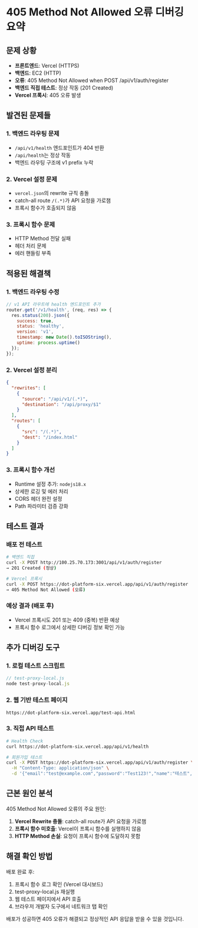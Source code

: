 # 405 Method Not Allowed 오류 디버깅 요약

## 문제 상황
- **프론트엔드**: Vercel (HTTPS)
- **백엔드**: EC2 (HTTP)
- **오류**: 405 Method Not Allowed when POST /api/v1/auth/register
- **백엔드 직접 테스트**: 정상 작동 (201 Created)
- **Vercel 프록시**: 405 오류 발생

## 발견된 문제들

### 1. 백엔드 라우팅 문제
- `/api/v1/health` 엔드포인트가 404 반환
- `/api/health`는 정상 작동
- 백엔드 라우팅 구조에 v1 prefix 누락

### 2. Vercel 설정 문제
- `vercel.json`의 rewrite 규칙 충돌
- catch-all route `/(.*)`가 API 요청을 가로챔
- 프록시 함수가 호출되지 않음

### 3. 프록시 함수 문제
- HTTP Method 전달 실패
- 헤더 처리 문제
- 에러 핸들링 부족

## 적용된 해결책

### 1. 백엔드 라우팅 수정
```javascript
// v1 API 라우트에 health 엔드포인트 추가
router.get('/v1/health', (req, res) => {
  res.status(200).json({
    success: true,
    status: 'healthy',
    version: 'v1',
    timestamp: new Date().toISOString(),
    uptime: process.uptime()
  });
});
```

### 2. Vercel 설정 분리
```json
{
  "rewrites": [
    {
      "source": "/api/v1/(.*)",
      "destination": "/api/proxy/$1"
    }
  ],
  "routes": [
    {
      "src": "/(.*)",
      "dest": "/index.html"
    }
  ]
}
```

### 3. 프록시 함수 개선
- Runtime 설정 추가: `nodejs18.x`
- 상세한 로깅 및 에러 처리
- CORS 헤더 완전 설정
- Path 파라미터 검증 강화

## 테스트 결과

### 배포 전 테스트
```bash
# 백엔드 직접
curl -X POST http://100.25.70.173:3001/api/v1/auth/register
→ 201 Created (정상)

# Vercel 프록시
curl -X POST https://dot-platform-six.vercel.app/api/v1/auth/register
→ 405 Method Not Allowed (오류)
```

### 예상 결과 (배포 후)
- Vercel 프록시도 201 또는 409 (중복) 반환 예상
- 프록시 함수 로그에서 상세한 디버깅 정보 확인 가능

## 추가 디버깅 도구

### 1. 로컬 테스트 스크립트
```javascript
// test-proxy-local.js
node test-proxy-local.js
```

### 2. 웹 기반 테스트 페이지
```
https://dot-platform-six.vercel.app/test-api.html
```

### 3. 직접 API 테스트
```bash
# Health Check
curl https://dot-platform-six.vercel.app/api/v1/health

# 회원가입 테스트
curl -X POST https://dot-platform-six.vercel.app/api/v1/auth/register \
  -H "Content-Type: application/json" \
  -d '{"email":"test@example.com","password":"Test123!","name":"테스트","phone":"010-1234-5678"}'
```

## 근본 원인 분석

405 Method Not Allowed 오류의 주요 원인:

1. **Vercel Rewrite 충돌**: catch-all route가 API 요청을 가로챔
2. **프록시 함수 미호출**: Vercel이 프록시 함수를 실행하지 않음
3. **HTTP Method 손실**: 요청이 프록시 함수에 도달하지 못함

## 해결 확인 방법

배포 완료 후:
1. 프록시 함수 로그 확인 (Vercel 대시보드)
2. test-proxy-local.js 재실행
3. 웹 테스트 페이지에서 API 호출
4. 브라우저 개발자 도구에서 네트워크 탭 확인

배포가 성공하면 405 오류가 해결되고 정상적인 API 응답을 받을 수 있을 것입니다.